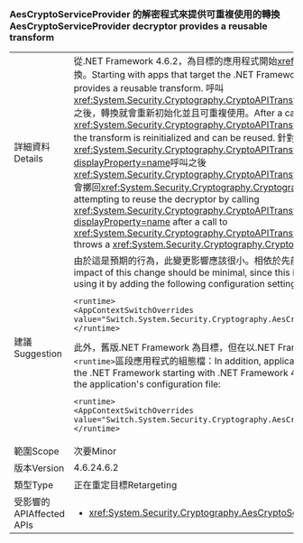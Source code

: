 ### <a name="aescryptoserviceprovider-decryptor-provides-a-reusable-transform"></a><span data-ttu-id="e0966-101">AesCryptoServiceProvider 的解密程式來提供可重複使用的轉換</span><span class="sxs-lookup"><span data-stu-id="e0966-101">AesCryptoServiceProvider decryptor provides a reusable transform</span></span>

|   |   |
|---|---|
|<span data-ttu-id="e0966-102">詳細資料</span><span class="sxs-lookup"><span data-stu-id="e0966-102">Details</span></span>|<span data-ttu-id="e0966-103">從.NET Framework 4.6.2，為目標的應用程式開始<xref:System.Security.Cryptography.AesCryptoServiceProvider>的解密程式來提供可重複使用的轉換。</span><span class="sxs-lookup"><span data-stu-id="e0966-103">Starting with apps that target the .NET Framework 4.6.2, the <xref:System.Security.Cryptography.AesCryptoServiceProvider> decryptor provides a reusable transform.</span></span> <span data-ttu-id="e0966-104">呼叫 <xref:System.Security.Cryptography.CryptoAPITransform.TransformFinalBlock(System.Byte[],System.Int32,System.Int32)?displayProperty=name> 之後，轉換就會重新初始化並且可重複使用。</span><span class="sxs-lookup"><span data-stu-id="e0966-104">After a call to <xref:System.Security.Cryptography.CryptoAPITransform.TransformFinalBlock(System.Byte[],System.Int32,System.Int32)?displayProperty=name>, the transform is reinitialized and can be reused.</span></span> <span data-ttu-id="e0966-105">針對以舊版.NET Framework 為目標的應用程式，嘗試將重複的解密程式來使用藉由呼叫<xref:System.Security.Cryptography.CryptoAPITransform.TransformBlock(System.Byte[],System.Int32,System.Int32,System.Byte[],System.Int32)?displayProperty=name>呼叫之後<xref:System.Security.Cryptography.CryptoAPITransform.TransformFinalBlock(System.Byte[],System.Int32,System.Int32)?displayProperty=name>會擲回<xref:System.Security.Cryptography.CryptographicException>或產生的資料損毀。</span><span class="sxs-lookup"><span data-stu-id="e0966-105">For apps that target earlier versions of the .NET Framework, attempting to reuse the decryptor by calling <xref:System.Security.Cryptography.CryptoAPITransform.TransformBlock(System.Byte[],System.Int32,System.Int32,System.Byte[],System.Int32)?displayProperty=name> after a call to <xref:System.Security.Cryptography.CryptoAPITransform.TransformFinalBlock(System.Byte[],System.Int32,System.Int32)?displayProperty=name> throws a <xref:System.Security.Cryptography.CryptographicException> or produces corrupted data.</span></span>|
|<span data-ttu-id="e0966-106">建議</span><span class="sxs-lookup"><span data-stu-id="e0966-106">Suggestion</span></span>|<span data-ttu-id="e0966-107">由於這是預期的行為，此變更影響應該很小。相依於先前的行為的應用程式可以選擇不使用加上下列組態設定加入<code>&lt;runtime&gt;</code>應用程式的組態檔區段：</span><span class="sxs-lookup"><span data-stu-id="e0966-107">The impact of this change should be minimal, since this is the expected behavior.Applications that depend on the previous behavior can opt out of it using it by adding the following configuration setting to the <code>&lt;runtime&gt;</code> section of the application's configuration file:</span></span><pre><code class="language-xml">&lt;runtime&gt;&#13;&#10;&lt;AppContextSwitchOverrides value=&quot;Switch.System.Security.Cryptography.AesCryptoServiceProvider.DontCorrectlyResetDecryptor=true&quot;/&gt;&#13;&#10;&lt;/runtime&gt;&#13;&#10;</code></pre><span data-ttu-id="e0966-108">此外，舊版.NET Framework 為目標，但在以.NET Framework 4.6.2 啟動.NET Framework 版本下執行的應用程式也可以選擇它藉由將下列組態設定來<code>&lt;runtime&gt;</code>區段應用程式的組態檔：</span><span class="sxs-lookup"><span data-stu-id="e0966-108">In addition, applications that target a previous version of the .NET Framework but are running under a version of the .NET Framework starting with .NET Framework 4.6.2 can opt in to it by adding the following configuration setting to the <code>&lt;runtime&gt;</code> section of the application's configuration file:</span></span><pre><code class="language-xml">&lt;runtime&gt;&#13;&#10;&lt;AppContextSwitchOverrides value=&quot;Switch.System.Security.Cryptography.AesCryptoServiceProvider.DontCorrectlyResetDecryptor=false&quot;/&gt;&#13;&#10;&lt;/runtime&gt;&#13;&#10;</code></pre>|
|<span data-ttu-id="e0966-109">範圍</span><span class="sxs-lookup"><span data-stu-id="e0966-109">Scope</span></span>|<span data-ttu-id="e0966-110">次要</span><span class="sxs-lookup"><span data-stu-id="e0966-110">Minor</span></span>|
|<span data-ttu-id="e0966-111">版本</span><span class="sxs-lookup"><span data-stu-id="e0966-111">Version</span></span>|<span data-ttu-id="e0966-112">4.6.2</span><span class="sxs-lookup"><span data-stu-id="e0966-112">4.6.2</span></span>|
|<span data-ttu-id="e0966-113">類型</span><span class="sxs-lookup"><span data-stu-id="e0966-113">Type</span></span>|<span data-ttu-id="e0966-114">正在重定目標</span><span class="sxs-lookup"><span data-stu-id="e0966-114">Retargeting</span></span>|
|<span data-ttu-id="e0966-115">受影響的 API</span><span class="sxs-lookup"><span data-stu-id="e0966-115">Affected APIs</span></span>|<ul><li><xref:System.Security.Cryptography.AesCryptoServiceProvider.CreateDecryptor?displayProperty=nameWithType></li></ul>|


